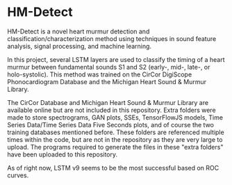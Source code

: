 # HM-Detect
HM-Detect is a novel heart murmur detection and classification/characterization method using techniques in sound feature analysis, signal processing, and machine learning.

In this project, several LSTM layers are used to classify the timing of a heart murmur between fundamental sounds S1 and S2 (early-, mid-, late-, or holo-systolic). This method was trained on the CirCor DigiScope Phonocardiogram Database and the Michigan Heart Sound & Murmur Library.

The CirCor Database and Michigan Heart Sound & Murmur Library are available online but are not included in this repository. Extra folders were made to store spectrograms, GAN plots, SSEs, TensorFlowJS models, Time Series Data/Time Series Data Five Seconds plots, and of course the two training databases mentioned before. These folders are referenced multiple times within the code, but are not in the repository as they are very large to upload. The programs required to generate the files in these "extra folders" have been uploaded to this repository.

As of right now, LSTM v9 seems to be the most successful based on ROC curves.
